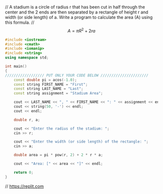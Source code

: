 // A stadium is a circle of radius r that has been cut in half through the center and the 2 ends are then separated by a rectangle of height r and width (or side length) of a. Write a program to calculate the area (A) using this formula.
// $$A = \pi R^{2} + 2ra$$

```cpp
#include <iostream>
#include <cmath>
#include <iomanip>
#include <string>
using namespace std;

int main()
{
////////////////// PUT ONLY YOUR CODE BELOW //////////////////////
    const double pi = acos(-1.0);
    const string FIRST_NAME = "First";
    const string LAST_NAME = "Last";
    const string assignment = "Stadium Area";

    cout << LAST_NAME << ", " << FIRST_NAME << ": " << assignment << endl;
    cout << string(50, '-') << endl;
    cout << endl;

    double r, a;

    cout << "Enter the radius of the stadium: ";
    cin >> r;

    cout << "Enter the width (or side length) of the rectangle: ";
    cin >> a;

    double area = pi * pow(r, 2) + 2 * r * a;

    cout << "Area: [" << area << "]" << endl;

    return 0;
}

```

// https://replit.com